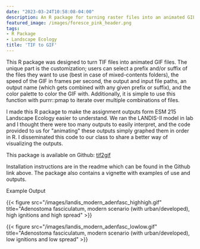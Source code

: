 ```yaml
---
date: "2023-03-24T10:58:08-04:00"
description: An R package for turning raster files into an animated GIF file
featured_image: /images/foresce_pink_header.png
tags: 
- R Package
- Landscape Ecology
title: 'TIF to GIF'
---
```


This R package was designed to turn TIF files into animated GIF files. The unique part is the customization; users can select a prefix and/or suffix of the files they want to use (best in case of mixed-contents folders), the speed of the GIF in frames per second, the output and input file paths, an output name (which gets combined with any given prefix or suffix), and the color palette to color the GIF with. Additionally, it is simple to use this function with purrr::pmap to iterate over multiple combinations of files. 

I made this R package to make the assignment outputs form ESM 215 Landscape Ecology easier to understand. We ran the LANDIS-II model in lab and I thought there were too many outputs to easily interpret, and the code provided to us for "animating" these outputs simply graphed them in order in R. I disseminated this code to our class to share a better way of visualizing the outputs. 

This package is available on Github: [tif2gif](https://github.com/laurenaceae/tif2gif)

Installation instructions are in the readme which can be found in  the Github link above. The package also contains a vignette with examples of use and outputs. 

Example Output

{{< figure src="/images/landis_modern_adenfasc_highhigh.gif" title="Adenostoma fasciculatum, modern scenario (with urban/developed), high ignitions and high spread" >}}

{{< figure src="/images/landis_modern_adenfasc_lowlow.gif" title="Adenostoma fasciculatum, modern scenario (with urban/developed), low ignitions and low spread" >}}
